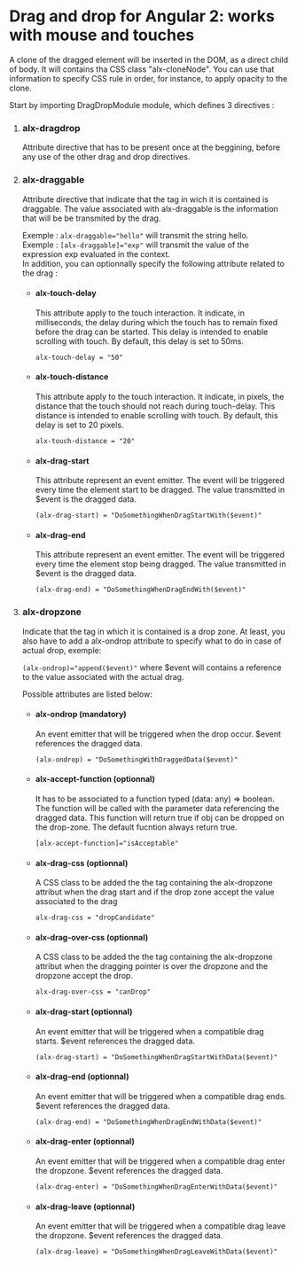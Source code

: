 <h1>Drag and drop for Angular 2: works with mouse and touches</h1>
<p>
	A clone of the dragged element will be inserted in the DOM, as a direct child of body. It will contains tha CSS class "alx-cloneNode".
	You can use that information to specify CSS rule in order, for instance, to apply opacity to the clone.
</p>
<p>
	Start by importing DragDropModule module, which defines 3 directives :
</p>
<ol>
	<li><h3>alx-dragdrop</h3>
		<p>Attribute directive that has to be present once at the beggining, before any use of the other drag and drop directives.</p>
	</li>
	<li><h3>alx-draggable</h3>
		<p>Attribute directive that indicate that the tag in wich it is contained is draggable. The value associated with alx-draggable is the information that will be be transmited by the drag.</p>
		<section>Exemple :
			<code>alx-draggable="hello"</code>
			will transmit the string hello.
		</section>
		<section>Exemple :
			<code>[alx-draggable]="exp"</code>
			will transmit the value of the expression exp evaluated in the context.
		</section>
		<section>
			In addition, you can optionnally specify the following attribute related to the drag :
			<ul>
				<li><h4>alx-touch-delay</h4>
					<p>	This attribute apply to the touch interaction.
						It indicate, in milliseconds, the delay during which the touch has to remain fixed before the drag can be started.
						This delay is intended to enable scrolling with touch. 
						By default, this delay is set to 50ms.
					</p>
					<code>alx-touch-delay = "50"</code>
				</li>
				<li><h4>alx-touch-distance</h4>
					<p>	This attribute apply to the touch interaction.
						It indicate, in pixels, the distance that the touch should not reach during touch-delay.
						This distance is intended to enable scrolling with touch. 
						By default, this delay is set to 20 pixels.
					</p>
					<code>alx-touch-distance = "20"</code>
				</li>
				<li><h4>alx-drag-start</h4>
					<p>	This attribute represent an event emitter.
					 	The event will be triggered every time the element start to be dragged.
					 	The value transmitted in $event is the dragged data.
					</p>
					<code>(alx-drag-start) = "DoSomethingWhenDragStartWith($event)"</code>
				</li>
				<li><h4>alx-drag-end</h4>
					<p>	This attribute represent an event emitter.
					 	The event will be triggered every time the element stop being dragged.
					 	The value transmitted in $event is the dragged data.
					</p>
					<code>(alx-drag-end) = "DoSomethingWhenDragEndWith($event)"</code>
				</li>
			</ul>
		</section>
	</li>
	<li><h3>alx-dropzone</h3>
		<p>Indicate that the tag in which it is contained is a drop zone. At least, you also have to add a alx-ondrop attribute to specify what to do in case of actual drop, exemple:</p>
		<code>(alx-ondrop)="append($event)"</code>
		where $event will contains a reference to the value associated with the actual drag.
		<p>Possible attributes are listed below:</p>
		<ul>
			<li><h4>alx-ondrop (mandatory)</h4>
				<p>	An event emitter that will be triggered when the drop occur.
					$event references the dragged data.
				</p>
				<code>(alx-ondrop) = "DoSomethingWithDraggedData($event)"</code>
			</li>
			<li><h4>alx-accept-function (optionnal)</h4>
				<p>	It has to be associated to a function typed (data: any) => boolean. 
					The function will be called with the parameter data referencing the dragged data.
					This function will return true if obj can be dropped on the drop-zone. 
					The default fucntion always return true.
				</p>
				<code>[alx-accept-function]="isAcceptable"</code>
			</li>
			<li><h4>alx-drag-css (optionnal)</h4>
				<p>A CSS class to be added the the tag containing the alx-dropzone attribut when the drag start and if the drop zone accept the value associated to the drag
				</p>
				<code>alx-drag-css = "dropCandidate"</code>
			</li>
			<li><h4>alx-drag-over-css (optionnal)</h4>
				<p>A CSS class to be added the the tag containing the alx-dropzone attribut when the dragging pointer is over the dropzone and the dropzone accept the drop.
				</p>
				<code>alx-drag-over-css = "canDrop"</code>
			</li>
			<li><h4>alx-drag-start (optionnal)</h4>
				<p>	An event emitter that will be triggered when a compatible drag starts.
					$event references the dragged data.
				</p>
				<code>(alx-drag-start) = "DoSomethingWhenDragStartWithData($event)"</code>
			</li>
			<li><h4>alx-drag-end (optionnal)</h4>
				<p>	An event emitter that will be triggered when a compatible drag ends.
					$event references the dragged data.
				</p>
				<code>(alx-drag-end) = "DoSomethingWhenDragEndWithData($event)"</code>
			</li>
			<li><h4>alx-drag-enter (optionnal)</h4>
				<p>	An event emitter that will be triggered when a compatible drag enter the dropzone.
					$event references the dragged data.
				</p>
				<code>(alx-drag-enter) = "DoSomethingWhenDragEnterWithData($event)"</code>
			</li>
			<li><h4>alx-drag-leave (optionnal)</h4>
				<p>	An event emitter that will be triggered when a compatible drag leave the dropzone.
					$event references the dragged data.
				</p>
				<code>(alx-drag-leave) = "DoSomethingWhenDragLeaveWithData($event)"</code>
			</li>
		</ul>
	</li>
</ol>
</p>
